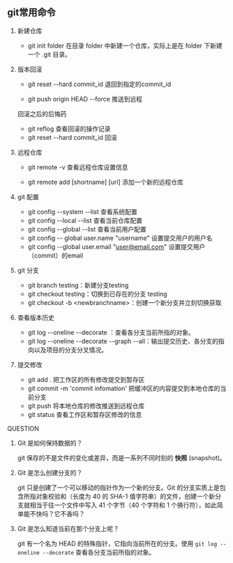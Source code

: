 ## git常用命令

1. 新建仓库

   - git init folder	在目录 folder 中新建一个仓库，实际上是在 folder 下新建一个 .git 目录。

2. 版本回滚

   - git reset --hard commit_id	退回到指定的commit_id

   - git push origin HEAD --force	推送到远程

   回滚之后的后悔药

   - git reflog	查看回滚的操作记录
   - git reset --hard commit_id  回滚

3. 远程仓库
   - git remote -v	查看远程仓库设置信息

   - git remote add [shortname] [url]  添加一个新的远程仓库

4. git 配置
   - git config --system --list	查看系统配置
   - git config --local --list  查看当前仓库配置
   - git config --global --list  查看当前用户配置
   - git config -- global user.name "username"  设置提交用户的用户名
   - git config --global user.email "user@email.com"  设置提交用户（commit）的email

5. git 分支

   - git branch testing：新建分支testing
   - git checkout testing：切换到已存在的分支 testing
   - git checkout -b \<newbranchname>：创建一个新分支并立刻切换获取

6. 查看版本历史

   - git log --oneline --decorate ：查看各分支当前所指的对象。
   - git log --oneline --decorate --graph --all：输出提交历史、各分支的指向以及项目的分支分叉情况。
   
7. 提交修改

   - git add .	把工作区的所有修改提交到暂存区
   - git commit -m 'commit infomation'   把缓冲区的内容提交到本地仓库的当前分支
   - git push  将本地仓库的修改推送到远程仓库
   - git status  查看工作区和暂存区修改的信息



QUESTION

1. Git 是如何保持数据的？

   git 保存的不是文件的变化或差异，而是一系列不同时刻的 **快照** (snapshot)。

2. Git 是怎么创建分支的？

   git 只是创建了一个可以移动的指针作为一个新的分支。Git 的分支实质上是包含所指对象校验和（长度为 40 的 SHA-1 值字符串）的文件，创建一个新分支就相当于往一个文件中写入 41 个字节（40 个字符和 1 个换行符），如此简单能不快吗？它不香吗？

3. Git 是怎么知道当前在那个分支上呢？

   git 有一个名为 HEAD 的特殊指针，它指向当前所在的分支。使用 `git log --oneline --decorate` 查看各分支当前所指的对象。

   

